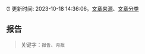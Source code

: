 :alarm_clock: 更新时间: 2023-10-18 14:36:06。[文章来源](/README.md)、[文章分类](/TAGS.md)

## 报告


> 关键字：`报告`、`月报`



